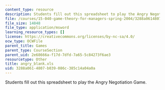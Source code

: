 ```yaml
---
content_type: resource
description: Students fill out this spreadsheet to play the Angry Negotiation Game.
file: /courses/15-040-game-theory-for-managers-spring-2004/3288a0614807b039086c385c14a04a0a_angry_blank.xls
file_size: 14848
file_type: application/msword
learning_resource_types: []
license: https://creativecommons.org/licenses/by-nc-sa/4.0/
ocw_type: OCWFile
parent_title: Games
parent_type: CourseSection
parent_uid: 2e68666a-f17d-7dfd-7a65-5c84273f6ae3
resourcetype: Other
title: angry_blank.xls
uid: 3288a061-4807-b039-086c-385c14a04a0a
---
```

Students fill out this spreadsheet to play the Angry Negotiation Game.
